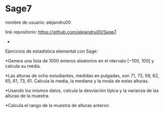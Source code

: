 # Sage7
nombre de usuario: alejandru00


link repositorio: https://github.com/alejandru00/Sage7.


-


Ejercicios de estadística elemental con Sage:


*Genera una lista de 1000 enteros aleatorios en el ntervalo [−100, 100] y calcula su media.


*Las alturas de ocho estudiantes, medidas en pulgadas, son 71, 73, 59, 62, 65, 61, 73, 61. Calcula la media, la mediana y la moda de estas alturas.


*Usando los mismos datos, calcula la desviación típica y la varianza de las alturas de la muestra.


*Calcula el rango de la muestra de alturas anterior.
